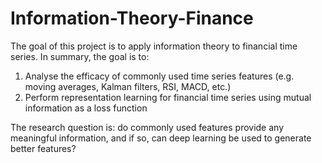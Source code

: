 # Information-Theory-Finance
The goal of this project is to apply information theory to financial time series. In summary, the goal is to:

1. Analyse the efficacy of commonly used time series features (e.g. moving averages, Kalman filters, RSI, MACD, etc.)
2. Perform representation learning for financial time series using mutual information as a loss function

The research question is: do commonly used features provide any meaningful information, and if so, can deep learning be used to generate better features?
